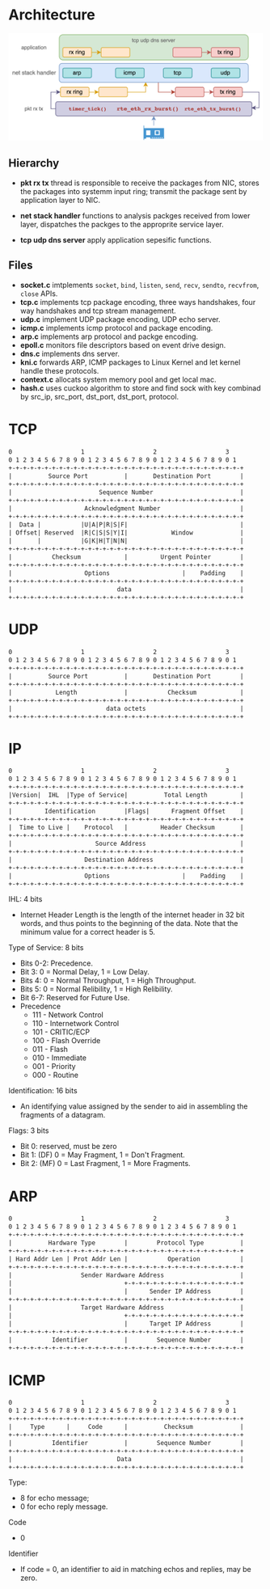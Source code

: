 # Architecture

![](./images/net-server-arch.png)

## Hierarchy
* **pkt rx tx** thread is responsible to receive the packages from NIC, stores the packages into systemm input ring; transmit the package sent by application layer to NIC.

* **net stack handler** functions to analysis packges received from lower layer, dispatches the packges to the approprite service layer.

* **tcp udp dns server** apply application sepesific functions.

## Files
* **socket.c** imtplements `socket`, `bind`, `listen`, `send`, `recv`, `sendto`, `recvfrom`, `close` APIs.
* **tcp.c** implements tcp package encoding, three ways handshakes, four way handshakes and tcp stream management.
* **udp.c** implement UDP package encoding, UDP echo server.
* **icmp.c** implements icmp protocol and package encoding.
* **arp.c** implements arp protocol and packge encoding.
* **epoll.c** monitors file descriptors based on event drive design.
* **dns.c** implements dns server.
* **kni.c** forwards ARP, ICMP packages to Linux Kernel and let kernel handle these protocols.
* **context.c** allocats system memory pool and get local mac.
* **hash.c** uses cuckoo algorithm to store and find sock with key combinad by src_ip, src_port, dst_port, dst_port, protocol.

# TCP
```
0                   1                   2                   3
0 1 2 3 4 5 6 7 8 9 0 1 2 3 4 5 6 7 8 9 0 1 2 3 4 5 6 7 8 9 0 1
+-+-+-+-+-+-+-+-+-+-+-+-+-+-+-+-+-+-+-+-+-+-+-+-+-+-+-+-+-+-+-+-+
|          Source Port          |       Destination Port        |
+-+-+-+-+-+-+-+-+-+-+-+-+-+-+-+-+-+-+-+-+-+-+-+-+-+-+-+-+-+-+-+-+
|                        Sequence Number                        |
+-+-+-+-+-+-+-+-+-+-+-+-+-+-+-+-+-+-+-+-+-+-+-+-+-+-+-+-+-+-+-+-+
|                    Acknowledgment Number                      |
+-+-+-+-+-+-+-+-+-+-+-+-+-+-+-+-+-+-+-+-+-+-+-+-+-+-+-+-+-+-+-+-+
|  Data |           |U|A|P|R|S|F|                               |
| Offset| Reserved  |R|C|S|S|Y|I|            Window             |
|       |           |G|K|H|T|N|N|                               |
+-+-+-+-+-+-+-+-+-+-+-+-+-+-+-+-+-+-+-+-+-+-+-+-+-+-+-+-+-+-+-+-+
|           Checksum            |         Urgent Pointer        |
+-+-+-+-+-+-+-+-+-+-+-+-+-+-+-+-+-+-+-+-+-+-+-+-+-+-+-+-+-+-+-+-+
|                    Options                    |    Padding    |
+-+-+-+-+-+-+-+-+-+-+-+-+-+-+-+-+-+-+-+-+-+-+-+-+-+-+-+-+-+-+-+-+
|                             data                              |
+-+-+-+-+-+-+-+-+-+-+-+-+-+-+-+-+-+-+-+-+-+-+-+-+-+-+-+-+-+-+-+-+
```

# UDP
```
0                   1                   2                   3
0 1 2 3 4 5 6 7 8 9 0 1 2 3 4 5 6 7 8 9 0 1 2 3 4 5 6 7 8 9 0 1
+-+-+-+-+-+-+-+-+-+-+-+-+-+-+-+-+-+-+-+-+-+-+-+-+-+-+-+-+-+-+-+-+
|          Source Port          |       Destination Port        |
+-+-+-+-+-+-+-+-+-+-+-+-+-+-+-+-+-+-+-+-+-+-+-+-+-+-+-+-+-+-+-+-+
|            Length             |           Checksum            |
+-+-+-+-+-+-+-+-+-+-+-+-+-+-+-+-+-+-+-+-+-+-+-+-+-+-+-+-+-+-+-+-+
|                          data octets                          |
+-+-+-+-+-+-+-+-+-+-+-+-+-+-+-+-+-+-+-+-+-+-+-+-+-+-+-+-+-+-+-+-+
```

# IP
```
0                   1                   2                   3
0 1 2 3 4 5 6 7 8 9 0 1 2 3 4 5 6 7 8 9 0 1 2 3 4 5 6 7 8 9 0 1
+-+-+-+-+-+-+-+-+-+-+-+-+-+-+-+-+-+-+-+-+-+-+-+-+-+-+-+-+-+-+-+-+
|Version|  IHL  |Type of Service|          Total Length         |
+-+-+-+-+-+-+-+-+-+-+-+-+-+-+-+-+-+-+-+-+-+-+-+-+-+-+-+-+-+-+-+-+
|         Identification        |Flags|      Fragment Offset    |
+-+-+-+-+-+-+-+-+-+-+-+-+-+-+-+-+-+-+-+-+-+-+-+-+-+-+-+-+-+-+-+-+
|  Time to Live |    Protocol   |         Header Checksum       |
+-+-+-+-+-+-+-+-+-+-+-+-+-+-+-+-+-+-+-+-+-+-+-+-+-+-+-+-+-+-+-+-+
|                       Source Address                          |
+-+-+-+-+-+-+-+-+-+-+-+-+-+-+-+-+-+-+-+-+-+-+-+-+-+-+-+-+-+-+-+-+
|                    Destination Address                        |
+-+-+-+-+-+-+-+-+-+-+-+-+-+-+-+-+-+-+-+-+-+-+-+-+-+-+-+-+-+-+-+-+
|                    Options                    |    Padding    |
+-+-+-+-+-+-+-+-+-+-+-+-+-+-+-+-+-+-+-+-+-+-+-+-+-+-+-+-+-+-+-+-+
```

IHL:  4 bits
* Internet Header Length is the length of the internet header in 32 bit words, and thus points to the beginning of the data.  Note that the minimum value for a correct header is 5.

Type of Service:  8 bits
* Bits 0-2:  Precedence.
* Bit    3:  0 = Normal Delay,      1 = Low Delay.
* Bits   4:  0 = Normal Throughput, 1 = High Throughput.
* Bits   5:  0 = Normal Relibility, 1 = High Relibility.
* Bit  6-7:  Reserved for Future Use.
* Precedence
    * 111 - Network Control
    * 110 - Internetwork Control
    * 101 - CRITIC/ECP
    * 100 - Flash Override
    * 011 - Flash
    * 010 - Immediate
    * 001 - Priority
    * 000 - Routine

Identification:  16 bits
* An identifying value assigned by the sender to aid in assembling the fragments of a datagram.

Flags:  3 bits
* Bit 0: reserved, must be zero
* Bit 1: (DF) 0 = May Fragment,  1 = Don't Fragment.
* Bit 2: (MF) 0 = Last Fragment, 1 = More Fragments.

# ARP
```
0                   1                   2                   3
0 1 2 3 4 5 6 7 8 9 0 1 2 3 4 5 6 7 8 9 0 1 2 3 4 5 6 7 8 9 0 1
+-+-+-+-+-+-+-+-+-+-+-+-+-+-+-+-+-+-+-+-+-+-+-+-+-+-+-+-+-+-+-+-+
|          Hardware Type        |        Protocol Type          |
+-+-+-+-+-+-+-+-+-+-+-+-+-+-+-+-+-+-+-+-+-+-+-+-+-+-+-+-+-+-+-+-+
| Hard Addr Len | Prot Addr Len |           Operation           |
+-+-+-+-+-+-+-+-+-+-+-+-+-+-+-+-+-+-+-+-+-+-+-+-+-+-+-+-+-+-+-+-+
|                   Sender Hardware Address                     |
|                               +-+-+-+-+-+-+-+-+-+-+-+-+-+-+-+-+
|                               |      Sender IP Address        |
+-+-+-+-+-+-+-+-+-+-+-+-+-+-+-+-+-+-+-+-+-+-+-+-+-+-+-+-+-+-+-+-+
|                   Target Hardware Address                     |
|                               +-+-+-+-+-+-+-+-+-+-+-+-+-+-+-+-+
|                               |      Target IP Address        |
+-+-+-+-+-+-+-+-+-+-+-+-+-+-+-+-+-+-+-+-+-+-+-+-+-+-+-+-+-+-+-+-+
|           Identifier          |        Sequence Number        |
+-+-+-+-+-+-+-+-+-+-+-+-+-+-+-+-+-+-+-+-+-+-+-+-+-+-+-+-+-+-+-+-+
```

# ICMP

```
0                   1                   2                   3
0 1 2 3 4 5 6 7 8 9 0 1 2 3 4 5 6 7 8 9 0 1 2 3 4 5 6 7 8 9 0 1
+-+-+-+-+-+-+-+-+-+-+-+-+-+-+-+-+-+-+-+-+-+-+-+-+-+-+-+-+-+-+-+-+
|     Type      |     Code      |          Checksum             |
+-+-+-+-+-+-+-+-+-+-+-+-+-+-+-+-+-+-+-+-+-+-+-+-+-+-+-+-+-+-+-+-+
|           Identifier          |        Sequence Number        |
+-+-+-+-+-+-+-+-+-+-+-+-+-+-+-+-+-+-+-+-+-+-+-+-+-+-+-+-+-+-+-+-+
|                             Data                              |
+-+-+-+-+-+-+-+-+-+-+-+-+-+-+-+-+-+-+-+-+-+-+-+-+-+-+-+-+-+-+-+-+
```

Type:
* 8 for echo message;
* 0 for echo reply message.

Code
* 0

Identifier
* If code = 0, an identifier to aid in matching echos and replies, may be zero.